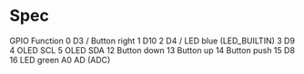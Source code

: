 # Spec

GPIO 	Function
0 	D3 / Button right
1 	D10
2 	D4 / LED blue (LED_BUILTIN)
3 	D9
4 	OLED SCL
5 	OLED SDA
12 	Button down
13 	Button up
14 	Button push
15 	D8
16 	LED green
A0 	AD (ADC)
